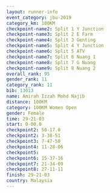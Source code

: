 ```yaml
---
layout: runner-info 
event_category: jbu-2019 
category_km: 100KM 
checkpoint-name2: Split 1 Y Junction  
checkpoint-name3: Split 2 E Farm  
checkpoint-name4: Split 3 Genting  
checkpoint-name5: Split 4 Y Junction 
checkpoint-name6: Split 5 ATV 
checkpoint-name7: Split 6 Nuang 1 
checkpoint-name8: Split 7 G Nuang 
checkpoint-name9: Split 8 Nuang 2 
overall_rank: 95
gender_rank: 11
category_rank: 11
bib: 13013
name: Amirah Izzah Mohd Najib
distance: 100KM
category: 100KM Women Open
gender: Female
time: 29-21-03
start: 0-00.0
checkpoint2: 50-17.0
checkpoint2: 3-38-51
checkpoint3: 7-47-50
checkpoint4: 11-28-06
checkpoint5: 
checkpoint6: 15-37-16
checkpoint7: 21-34-09
checkpoint8: 27-11-11
finish: 29-21-03
country: Malaysia
---
```

